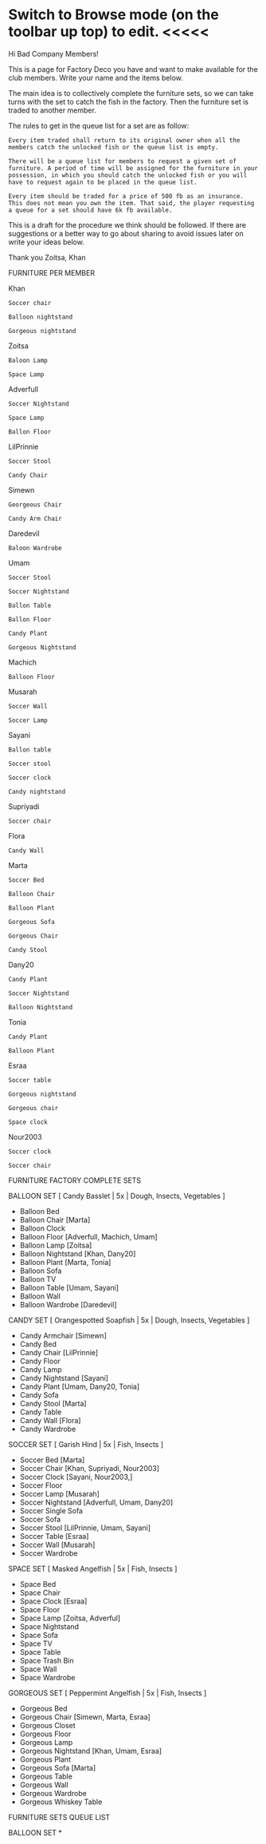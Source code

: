 Switch to Browse mode (on the toolbar up top) to edit.  <<<<<
============================

Hi Bad Company Members!

This is a page for Factory Deco you have and want to make available for the club members. Write your name and the items below. 

The main idea is to collectively complete the furniture sets, so we can take turns with the set to catch the fish in the factory. Then the furniture set is traded to another member.

The rules to get in the queue list for a set are as follow:

    Every item traded shall return to its original owner when all the members catch the unlocked fish or the queue list is empty.

    There will be a queue list for members to request a given set of furniture. A period of time will be assigned for the furniture in your possession, in which you should catch the unlocked fish or you will have to request again to be placed in the queue list.

    Every item should be traded for a price of 500 fb as an insurance. This does not mean you own the item. That said, the player requesting a queue for a set should have 6k fb available.


This is a draft for the procedure we think should be followed. If there are suggestions or a better way to go about sharing to avoid issues later on write your ideas below.

Thank you 
Zoitsa, Khan


FURNITURE PER MEMBER

Khan

    Soccer chair

    Balloon nightstand

    Gorgeous nightstand


Zoitsa

    Baloon Lamp

    Space Lamp


Adverfull

    Soccer Nightstand

    Space Lamp

    Ballon Floor


LilPrinnie

    Soccer Stool

    Candy Chair


Simewn

    Georgeous Chair

    Candy Arm Chair


Daredevil

    Baloon Wardrobe


Umam

    Soccer Stool

    Soccer Nightstand

    Ballon Table

    Ballon Floor

    Candy Plant

    Gorgeous Nightstand


Machich

    Balloon Floor 


Musarah

    Soccer Wall

    Soccer Lamp


Sayani

    Ballon table

    Soccer stool

    Soccer clock

    Candy nightstand


Supriyadi

    Soccer chair


Flora

    Candy Wall


Marta

    Soccer Bed

    Balloon Chair

    Balloon Plant

    Gorgeous Sofa

    Gorgeous Chair

    Candy Stool


Dany20

    Candy Plant

    Soccer Nightstand

    Balloon Nightstand


Tonia

    Candy Plant

    Balloon Plant


Esraa

    Soccer table

    Gorgeous nightstand

    Gorgeous chair

    Space clock


Nour2003

    Soccer clock

    Soccer chair



FURNITURE FACTORY COMPLETE SETS

BALLOON SET [ Candy Basslet | 5x | Dough, Insects, Vegetables ]
* Balloon Bed
* Balloon Chair [Marta]
* Balloon Clock
* Balloon Floor [Adverfull, Machich, Umam]
* Balloon Lamp [Zoitsa]
* Balloon Nightstand [Khan, Dany20]
* Balloon Plant [Marta, Tonia]
* Balloon Sofa
* Balloon TV
* Balloon Table [Umam, Sayani]
* Balloon Wall
* Balloon Wardrobe [Daredevil]

CANDY SET [ Orangespotted Soapfish | 5x | Dough, Insects, Vegetables ]
* Candy Armchair [Simewn]
* Candy Bed
* Candy Chair [LilPrinnie]
* Candy Floor
* Candy Lamp
* Candy Nightstand [Sayani]
* Candy Plant [Umam, Dany20, Tonia]
* Candy Sofa
* Candy Stool [Marta]
* Candy Table
* Candy Wall [Flora]
* Candy Wardrobe

SOCCER SET [ Garish Hind | 5x | Fish, Insects ]
* Soccer Bed [Marta]
* Soccer Chair [Khan, Supriyadi, Nour2003]
* Soccer Clock [Sayani, Nour2003,]
* Soccer Floor
* Soccer Lamp [Musarah]
* Soccer Nightstand [Adverfull, Umam, Dany20]
* Soccer Single Sofa
* Soccer Sofa
* Soccer Stool [LilPrinnie, Umam, Sayani]
* Soccer Table [Esraa]
* Soccer Wall [Musarah]
* Soccer Wardrobe

SPACE SET [ Masked Angelfish | 5x | Fish, Insects ]
* Space Bed
* Space Chair
* Space Clock [Esraa]
* Space Floor
* Space Lamp [Zoitsa, Adverful]
* Space Nightstand
* Space Sofa
* Space TV
* Space Table
* Space Trash Bin
* Space Wall
* Space Wardrobe

GORGEOUS SET [ Peppermint Angelfish | 5x | Fish, Insects ]
* Gorgeous Bed
* Gorgeous Chair [Simewn, Marta, Esraa]
* Gorgeous Closet
* Gorgeous Floor
* Gorgeous Lamp
* Gorgeous Nightstand [Khan, Umam, Esraa]
* Gorgeous Plant
* Gorgeous Sofa [Marta]
* Gorgeous Table
* Gorgeous Wall
* Gorgeous Wardrobe
* Gorgeous Whiskey Table


FURNITURE SETS QUEUE LIST

BALLOON SET
* 



